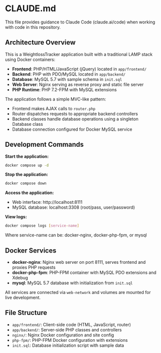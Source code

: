 # CLAUDE.md

This file provides guidance to Claude Code (claude.ai/code) when working with code in this repository.

## Architecture Overview

This is a WeightlossTracker application built with a traditional LAMP stack using Docker containers:

- **Frontend**: PHP/HTML/JavaScript (jQuery) located in `app/frontend/`
- **Backend**: PHP with PDO/MySQL located in `app/backend/`
- **Database**: MySQL 5.7 with sample schema in `init.sql`
- **Web Server**: Nginx serving as reverse proxy and static file server
- **PHP Runtime**: PHP 7.2-FPM with MySQL extensions

The application follows a simple MVC-like pattern:
- Frontend makes AJAX calls to `router.php`
- Router dispatches requests to appropriate backend controllers
- Backend classes handle database operations using a singleton Database class
- Database connection configured for Docker MySQL service

## Development Commands

**Start the application:**
```bash
docker compose up -d
```

**Stop the application:**
```bash
docker compose down
```

**Access the application:**
- Web interface: http://localhost:8111
- MySQL database: localhost:3308 (root/pass, user/password)

**View logs:**
```bash
docker compose logs [service-name]
```
Where service-name can be: docker-nginx, docker-php-fpm, or mysql

## Docker Services

- **docker-nginx**: Nginx web server on port 8111, serves frontend and proxies PHP requests
- **docker-php-fpm**: PHP-FPM container with MySQL PDO extensions and Xdebug
- **mysql**: MySQL 5.7 database with initialization from `init.sql`

All services are connected via `web-network` and volumes are mounted for live development.

## File Structure

- `app/frontend/`: Client-side code (HTML, JavaScript, router)
- `app/backend/`: Server-side PHP classes and controllers  
- `nginx/`: Nginx Docker configuration and site config
- `php-fpm/`: PHP-FPM Docker configuration with extensions
- `init.sql`: Database initialization script with sample data